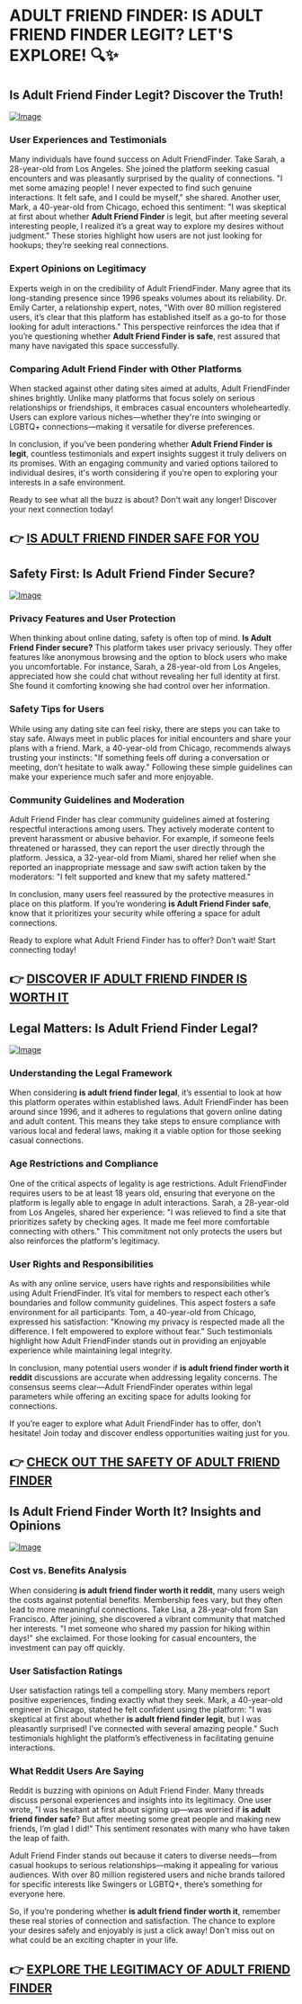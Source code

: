 # ADULT FRIEND FINDER: IS ADULT FRIEND FINDER LEGIT? LET'S EXPLORE! 🔍✨

## Is Adult Friend Finder Legit? Discover the Truth!

[![Image](None)](https://gchaffi.com/XjHM54NO)

### User Experiences and Testimonials  
Many individuals have found success on Adult FriendFinder. Take Sarah, a 28-year-old from Los Angeles. She joined the platform seeking casual encounters and was pleasantly surprised by the quality of connections. "I met some amazing people! I never expected to find such genuine interactions. It felt safe, and I could be myself," she shared. Another user, Mark, a 40-year-old from Chicago, echoed this sentiment: "I was skeptical at first about whether **Adult Friend Finder** is legit, but after meeting several interesting people, I realized it’s a great way to explore my desires without judgment." These stories highlight how users are not just looking for hookups; they’re seeking real connections.

### Expert Opinions on Legitimacy  
Experts weigh in on the credibility of Adult FriendFinder. Many agree that its long-standing presence since 1996 speaks volumes about its reliability. Dr. Emily Carter, a relationship expert, notes, "With over 80 million registered users, it’s clear that this platform has established itself as a go-to for those looking for adult interactions." This perspective reinforces the idea that if you’re questioning whether **Adult Friend Finder is safe**, rest assured that many have navigated this space successfully.

### Comparing Adult Friend Finder with Other Platforms  
When stacked against other dating sites aimed at adults, Adult FriendFinder shines brightly. Unlike many platforms that focus solely on serious relationships or friendships, it embraces casual encounters wholeheartedly. Users can explore various niches—whether they're into swinging or LGBTQ+ connections—making it versatile for diverse preferences.

In conclusion, if you’ve been pondering whether **Adult Friend Finder is legit**, countless testimonials and expert insights suggest it truly delivers on its promises. With an engaging community and varied options tailored to individual desires, it's worth considering if you're open to exploring your interests in a safe environment.

Ready to see what all the buzz is about? Don't wait any longer! Discover your next connection today!



## 👉 [IS ADULT FRIEND FINDER SAFE FOR YOU](https://gchaffi.com/XjHM54NO)

## Safety First: Is Adult Friend Finder Secure?

[![Image](None)](https://gchaffi.com/XjHM54NO)

### Privacy Features and User Protection  
When thinking about online dating, safety is often top of mind. **Is Adult Friend Finder secure?** This platform takes user privacy seriously. They offer features like anonymous browsing and the option to block users who make you uncomfortable. For instance, Sarah, a 28-year-old from Los Angeles, appreciated how she could chat without revealing her full identity at first. She found it comforting knowing she had control over her information.

### Safety Tips for Users  
While using any dating site can feel risky, there are steps you can take to stay safe. Always meet in public places for initial encounters and share your plans with a friend. Mark, a 40-year-old from Chicago, recommends always trusting your instincts: "If something feels off during a conversation or meeting, don’t hesitate to walk away." Following these simple guidelines can make your experience much safer and more enjoyable.

### Community Guidelines and Moderation  
Adult Friend Finder has clear community guidelines aimed at fostering respectful interactions among users. They actively moderate content to prevent harassment or abusive behavior. For example, if someone feels threatened or harassed, they can report the user directly through the platform. Jessica, a 32-year-old from Miami, shared her relief when she reported an inappropriate message and saw swift action taken by the moderators: "I felt supported and knew that my safety mattered." 

In conclusion, many users feel reassured by the protective measures in place on this platform. If you’re wondering **is Adult Friend Finder safe**, know that it prioritizes your security while offering a space for adult connections.

Ready to explore what Adult Friend Finder has to offer? Don’t wait! Start connecting today!



## 👉 [DISCOVER IF ADULT FRIEND FINDER IS WORTH IT](https://gchaffi.com/XjHM54NO)

## Legal Matters: Is Adult Friend Finder Legal?

[![Image](None)](https://gchaffi.com/XjHM54NO)

### Understanding the Legal Framework  
When considering **is adult friend finder legal**, it’s essential to look at how this platform operates within established laws. Adult FriendFinder has been around since 1996, and it adheres to regulations that govern online dating and adult content. This means they take steps to ensure compliance with various local and federal laws, making it a viable option for those seeking casual connections.

### Age Restrictions and Compliance  
One of the critical aspects of legality is age restrictions. Adult FriendFinder requires users to be at least 18 years old, ensuring that everyone on the platform is legally able to engage in adult interactions. Sarah, a 28-year-old from Los Angeles, shared her experience: "I was relieved to find a site that prioritizes safety by checking ages. It made me feel more comfortable connecting with others." This commitment not only protects the users but also reinforces the platform's legitimacy.

### User Rights and Responsibilities  
As with any online service, users have rights and responsibilities while using Adult FriendFinder. It’s vital for members to respect each other’s boundaries and follow community guidelines. This aspect fosters a safe environment for all participants. Tom, a 40-year-old from Chicago, expressed his satisfaction: "Knowing my privacy is respected made all the difference. I felt empowered to explore without fear." Such testimonials highlight how Adult FriendFinder stands out in providing an enjoyable experience while maintaining legal integrity.

In conclusion, many potential users wonder if **is adult friend finder worth it reddit** discussions are accurate when addressing legality concerns. The consensus seems clear—Adult FriendFinder operates within legal parameters while offering an exciting space for adults looking for connections.

If you’re eager to explore what Adult FriendFinder has to offer, don’t hesitate! Join today and discover endless opportunities waiting just for you.



## 👉 [CHECK OUT THE SAFETY OF ADULT FRIEND FINDER](https://gchaffi.com/XjHM54NO)

## Is Adult Friend Finder Worth It? Insights and Opinions

[![Image](None)](https://gchaffi.com/XjHM54NO)

### Cost vs. Benefits Analysis  
When considering **is adult friend finder worth it reddit**, many users weigh the costs against potential benefits. Membership fees vary, but they often lead to more meaningful connections. Take Lisa, a 28-year-old from San Francisco. After joining, she discovered a vibrant community that matched her interests. "I met someone who shared my passion for hiking within days!" she exclaimed. For those looking for casual encounters, the investment can pay off quickly.

### User Satisfaction Ratings  
User satisfaction ratings tell a compelling story. Many members report positive experiences, finding exactly what they seek. Mark, a 40-year-old engineer in Chicago, stated he felt confident using the platform: "I was skeptical at first about whether **is adult friend finder legit**, but I was pleasantly surprised! I’ve connected with several amazing people." Such testimonials highlight the platform’s effectiveness in facilitating genuine interactions.

### What Reddit Users Are Saying  
Reddit is buzzing with opinions on Adult Friend Finder. Many threads discuss personal experiences and insights into its legitimacy. One user wrote, "I was hesitant at first about signing up—was worried if **is adult friend finder safe**? But after meeting some great people and making new friends, I’m glad I did!" This sentiment resonates with many who have taken the leap of faith.

Adult Friend Finder stands out because it caters to diverse needs—from casual hookups to serious relationships—making it appealing for various audiences. With over 80 million registered users and niche brands tailored for specific interests like Swingers or LGBTQ+, there’s something for everyone here.

So, if you’re pondering whether **is adult friend finder worth it**, remember these real stories of connection and satisfaction. The chance to explore your desires safely and enjoyably is just a click away! Don't miss out on what could be an exciting chapter in your life.



## 👉 [EXPLORE THE LEGITIMACY OF ADULT FRIEND FINDER](https://gchaffi.com/XjHM54NO)
